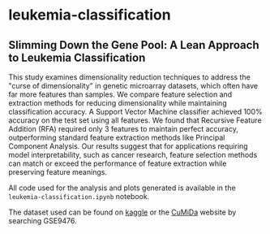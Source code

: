 # leukemia-classification

## Slimming Down the Gene Pool: A Lean Approach to Leukemia Classification

This study examines dimensionality reduction techniques to address the "curse of dimensionality" in genetic microarray datasets, which often have far more features than samples. We compare feature selection and extraction methods for reducing dimensionality while maintaining classification accuracy. A Support Vector Machine classifier achieved 100\% accuracy on the test set using all features. We found that Recursive Feature Addition (RFA) required only 3 features to maintain perfect accuracy, outperforming standard feature extraction methods like Principal Component Analysis. Our results suggest that for applications requiring model interpretability, such as cancer research, feature selection methods can match or exceed the performance of feature extraction while preserving feature meanings.

All code used for the analysis and plots generated is available in the `leukemia-classification.ipynb` notebook.

The dataset used can be found on [kaggle](https://www.kaggle.com/datasets/brunogrisci/leukemia-gene-expression-cumida) or the [CuMiDa](https://sbcb.inf.ufrgs.br/cumida) website by searching GSE9476.
